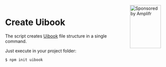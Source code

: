 
<a href="https://amplifr.com/?utm_source=uibook">
  <img width="100" height="140" align="right"
    alt="Sponsored by Amplifr" src="https://amplifr-direct.s3-eu-west-1.amazonaws.com/social_images/image/37b580d9-3668-4005-8d5a-137de3a3e77c.png" />
</a>


# Create Uibook

The script creates [Uibook](https://github.com/vrizo/uibook/) file structure 
in a single command.

Just execute in your project folder:

```bash
$ npm init uibook
```
